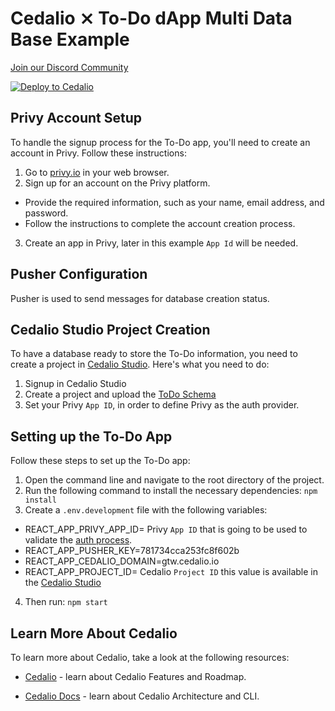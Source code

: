 # Cedalio ⨯ To-Do dApp Multi Data Base Example

[Join our Discord Community](https://discord.gg/kSdhmb9UUT)

[![Deploy to Cedalio](https://cedalio.com/images/deploy-schema-button-small.png)](https://studio.cedalio.com)
</br>

## Privy Account Setup

To handle the signup process for the To-Do app, you'll need to create an account in Privy. Follow these instructions:

1. Go to [privy.io](https://privy.io/) in your web browser.
2. Sign up for an account on the Privy platform.
- Provide the required information, such as your name, email address, and password.
- Follow the instructions to complete the account creation process.
3. Create an app in Privy, later in this example `App Id` will be needed.

## Pusher Configuration

Pusher is used to send messages for database creation status.

## Cedalio Studio Project Creation

To have a database ready to store the To-Do information, you need to create a project in [Cedalio Studio](https://studio.cedalio.com). Here's what you need to do:

1. Signup in Cedalio Studio
2. Create a project and upload the [ToDo Schema]([url](https://github.com/cedalio/todo-privy/blob/main/todo.graphql))
3. Set your Privy `App ID`, in order to define Privy as the auth provider.

## Setting up the To-Do App

Follow these steps to set up the To-Do app:

1. Open the command line and navigate to the root directory of the project.
2. Run the following command to install the necessary dependencies: `npm install`
3. Create a `.env.development` file with the following variables:
  - REACT_APP_PRIVY_APP_ID= Privy `App ID` that is going to be used to validate the [auth process](https://docs.cedalio.com/technology/auth/providers).
  - REACT_APP_PUSHER_KEY=781734cca253fc8f602b
  - REACT_APP_CEDALIO_DOMAIN=gtw.cedalio.io
  - REACT_APP_PROJECT_ID= Cedalio `Project ID` this value is available in the [Cedalio Studio](https://studio.cedalio.com)

4. Then run: `npm start`

## Learn More About Cedalio

To learn more about Cedalio, take a look at the following resources:

- [Cedalio](https://cedalio.com/) - learn about Cedalio Features and Roadmap.

- [Cedalio Docs](https://docs.cedalio.com/) - learn about Cedalio Architecture and CLI.
